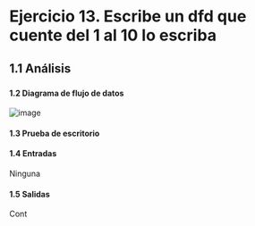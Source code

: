 # Ejercicio 13. Escribe un dfd que cuente del 1 al 10 lo escriba
## 1.1 Análisis
###
#### 1.2 Diagrama de flujo de datos
![image](https://user-images.githubusercontent.com/113397533/190953142-2d2d09ad-6153-4e80-bfbc-94135144bf7e.png)
#### 1.3 Prueba de escritorio
#### 1.4 Entradas
Ninguna
#### 1.5 Salidas
Cont
